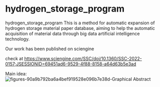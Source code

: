 # hydrogen_storage_program
hydrogen_storage_program
This is a method for automatic expansion of hydrogen storage material paper database, aiming to help the automatic acquisition of material data through big data artificial intelligence technology.


Our work has been published on sciengine


check  at https://www.sciengine.com/SSC/doi/10.1360/SSC-2022-0157;JSESSIONID=69451ad6-9529-4f88-8158-a64d63b5e3ad

Main idea:
![figures-90a9b792ba6a4bef919528e096b7e38d-Graphical Abstract](https://user-images.githubusercontent.com/78396957/188845687-588ca08a-ad14-4241-a0e8-59872c9ae3c3.jpg)
